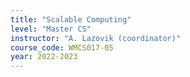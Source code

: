 ```yaml
---
title: "Scalable Computing"
level: "Master CS"
instructor: "A. Lazovik (coordinator)"
course_code: WMCS017-05
year: 2022-2023
---
```

